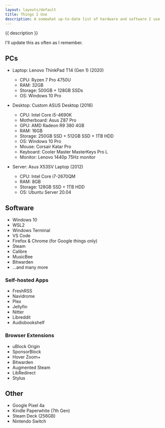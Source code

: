 ```yaml
---
layout: layouts/default
title: Things I Use
description: A somewhat up-to-date list of hardware and software I use. Inspired by many others' personal websites.
---
```


{{ description }}

I'll update this as often as I remember.

## PCs

* Laptop: Lenovo ThinkPad T14 (Gen 1) (2020)
  * CPU: Ryzen 7 Pro 4750U
  * RAM: 32GB
  * Storage: 500GB + 128GB SSDs
  * OS: Windows 10 Pro

* Desktop: Custom ASUS Desktop (2016)
  * CPU: Intel Core i5-4690K
  * Motherboard: Asus Z87 Pro
  * GPU: AMD Radeon R9 380 4GB
  * RAM: 16GB
  * Storage: 250GB SSD + 512GB SSD + 1TB HDD
  * OS: Windows 10 Pro
  * Mouse: Corsair Katar Pro
  * Keyboard: Cooler Master MasterKeys Pro L
  * Monitor: Lenovo 1440p 75Hz monitor

* Server: Asus X53SV Laptop (2012)
  * CPU: Intel Core i7-2670QM
  * RAM: 8GB
  * Storage: 128GB SSD + 1TB HDD
  * OS: Ubuntu Server 20.04


## Software
* Windows 10
* WSL2
* Windows Terminal
* VS Code
* Firefox & Chrome (for Google things only)
* Steam
* Calibre
* MusicBee
* Bitwarden
* ...and many more

### Self-hosted Apps
* FreshRSS
* Navidrome
* Plex
* Jellyfin
* Nitter
* Libreddit
* Audiobookshelf

### Browser Extensions
* uBlock Origin
* SponsorBlock
* Hover Zoom+
* Bitwarden
* Augmented Steam
* LibRedirect
* Stylus

## Other
* Google Pixel 4a
* Kindle Paperwhite (7th Gen)
* Steam Deck (256GB)
* Nintendo Switch
